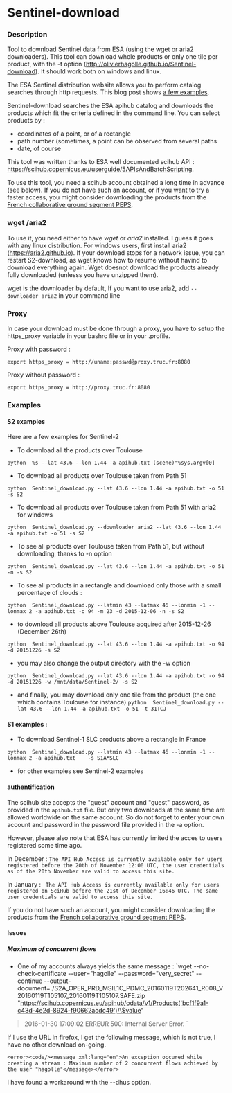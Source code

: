 # Sentinel-download
### Description
Tool to download Sentinel data from ESA (using the wget or aria2 downloaders). This tool can download whole products or only one tile per product, with the -t option (http://olivierhagolle.github.io/Sentinel-download). It should work both on windows and linux.

The ESA Sentinel distribution website allows you to perform catalog searches through http requests. This blog post shows [a few examples](http://www.cesbio.ups-tlse.fr/multitemp/?p=6419). 

Sentinel-download searches the ESA apihub catalog and downloads the products which fit the criteria defined in the command line. You can select products by :
- coordinates of a point, or of a rectangle
- path number (sometimes, a point can be observed from several paths
- date, of course

This tool was written thanks to ESA well documented scihub API : https://scihub.copernicus.eu/userguide/5APIsAndBatchScripting.

To use this tool, you need a scihub account obtained a long time in advance (see below). If you do not have such an account, or if you want to try a faster access, you might consider downloading the products from the [French collaborative ground segment PEPS](https://github.com/olivierhagolle/peps_download).

### wget /aria2
To use it, you need either to have *wget* or *aria2* installed. I guess it goes with any linux distribution. For windows users, first install aria2 (https://aria2.github.io).
If your download stops for a network issue, you can restart S2-download, as wget knows how to resume without havind to download everything again. Wget doesnot download the products already fully downloaded (unlesss you have unzipped them).

wget is the downloader by default, If you want to use aria2, add `--downloader aria2` in your command line

### Proxy
In case your download must be done through a proxy, you have to setup the https_proxy variable in your.bashrc file or in your .profile.

Proxy with password :

`export https_proxy = http://uname:passwd@proxy.truc.fr:8080`

Proxy without password :

`export https_proxy = http://proxy.truc.fr:8080`

### Examples
#### S2 examples
Here are a few examples for Sentinel-2
- To download all the products over Toulouse

`python  %s --lat 43.6 --lon 1.44 -a apihub.txt (scene)"%sys.argv[0]`

- To download all products over Toulouse taken from Path 51

`python  Sentinel_download.py --lat 43.6 --lon 1.44 -a apihub.txt -o 51 -s S2`

- To download all products over Toulouse taken from Path 51 with aria2 for windows

`python  Sentinel_download.py --downloader aria2 --lat 43.6 --lon 1.44 -a apihub.txt -o 51 -s S2`

- To see all products over Toulouse taken from Path 51, but without downloading, thanks to -n option

`python  Sentinel_download.py --lat 43.6 --lon 1.44 -a apihub.txt -o 51 -n -s S2`

- To see all products in a rectangle and download only those with a small percentage of clouds :

`python  Sentinel_download.py --latmin 43 --latmax 46 --lonmin -1 --lonmax 2 -a apihub.txt -o 94 -m 23 -d 2015-12-06 -n -s S2`

- to download all products above Toulouse acquired after 2015-12-26 (December 26th)

`python  Sentinel_download.py --lat 43.6 --lon 1.44 -a apihub.txt -o 94 -d 20151226 -s S2`

- you may also change the output directory with the -w option

`python  Sentinel_download.py --lat 43.6 --lon 1.44 -a apihub.txt -o 94 -d 20151226 -w /mnt/data/Sentinel-2/ -s S2`

- and finally, you may download only one tile from the product (the one which contains Toulouse for instance)
`python  Sentinel_download.py --lat 43.6 --lon 1.44 -a apihub.txt -o 51 -t 31TCJ`

#### S1 examples :
- To download Sentinel-1 SLC products above a rectangle in France 


`python  Sentinel_download.py --latmin 43 --latmax 46 --lonmin -1 --lonmax 2 -a apihub.txt    -s S1A*SLC`

- for other examples see Sentinel-2 examples

#### authentification
The scihub site accepts the "guest" account and "guest" password, as provided in the `apihub.txt` file. But only two downloads at the same time are allowed worldwide on the same account. So do not forget to enter your own account and password in the password file provided in the -a option.


However, please also note that ESA has currently limited the acces to users registered some time ago.

In December :
`The API Hub Access is currently available only for users registered before the 20th of November 12:00 UTC, the user credentials as of the 20th November are valid to access this site.`
        
In January :
` The API Hub Access is currently available only for users registered on SciHub before the 21st of December 16:46 UTC. The same user credentials are valid to access this site.`

If you do not have such an account, you might consider downloading the products from the [French collaborative ground segment PEPS](https://github.com/olivierhagolle/peps_download).

#### Issues

##### Maximum of concurrent flows
- One of my accounts always yields the same message :
`wget --no-check-certificate --user="hagolle" --password="very_secret" --continue --output-document=./S2A_OPER_PRD_MSIL1C_PDMC_20160119T202641_R008_V20160119T105107_20160119T105107.SAFE.zip "https://scihub.copernicus.eu/apihub/odata/v1/Products('bcf1f9a1-c43d-4e2d-8924-f90662acdc49')/\$value"
> 2016-01-30 17:09:02 ERREUR 500: Internal Server Error. `

If I use the URL in firefox, I get the following message, which is not true, I have no other download on-going.

`<error><code/><message xml:lang="en">An exception occured while creating a stream : Maximum number of 2 concurrent flows achieved by the user "hagolle"</message></error>`

I have found a workaround with the --dhus option.


